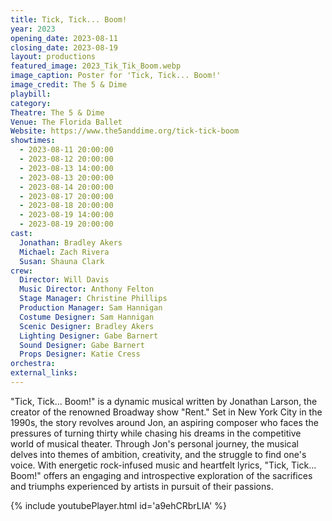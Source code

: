 ```yaml
---
title: Tick, Tick... Boom!
year: 2023
opening_date: 2023-08-11
closing_date: 2023-08-19
layout: productions
featured_image: 2023_Tik_Tik_Boom.webp
image_caption: Poster for 'Tick, Tick... Boom!'
image_credit: The 5 & Dime
playbill: 
category: 
Theatre: The 5 & Dime
Venue: The Florida Ballet
Website: https://www.the5anddime.org/tick-tick-boom
showtimes:
  - 2023-08-11 20:00:00
  - 2023-08-12 20:00:00
  - 2023-08-13 14:00:00
  - 2023-08-13 20:00:00
  - 2023-08-14 20:00:00
  - 2023-08-17 20:00:00
  - 2023-08-18 20:00:00
  - 2023-08-19 14:00:00
  - 2023-08-19 20:00:00
cast:
  Jonathan: Bradley Akers
  Michael: Zach Rivera
  Susan: Shauna Clark
crew:
  Director: Will Davis
  Music Director: Anthony Felton
  Stage Manager: Christine Phillips
  Production Manager: Sam Hannigan 
  Costume Designer: Sam Hannigan
  Scenic Designer: Bradley Akers
  Lighting Designer: Gabe Barnert
  Sound Designer: Gabe Barnert
  Props Designer: Katie Cress
orchestra:
external_links:
---
```


"Tick, Tick... Boom!" is a dynamic musical written by Jonathan Larson, the creator of the renowned Broadway show "Rent." Set in New York City in the 1990s, the story revolves around Jon, an aspiring composer who faces the pressures of turning thirty while chasing his dreams in the competitive world of musical theater. Through Jon's personal journey, the musical delves into themes of ambition, creativity, and the struggle to find one's voice. With energetic rock-infused music and heartfelt lyrics, "Tick, Tick... Boom!" offers an engaging and introspective exploration of the sacrifices and triumphs experienced by artists in pursuit of their passions.

{% include youtubePlayer.html id='a9ehCRbrLIA' %}
